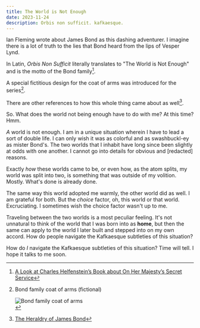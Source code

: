 ```yaml
---
title: The World is Not Enough
date: 2023-11-24
description: Orbis non sufficit. kafkaesque.
---
```

Ian Fleming wrote about James Bond as this dashing adventurer. I imagine there is a lot of truth to the lies that Bond heard from the lips of Vesper Lynd.

In Latin, _Orbis Non Sufficit_ literally translates to "The World is Not Enough" and is the motto of the Bond family[^1].

A special fictitious design for the coat of arms was introduced for the series[^2].

There are other references to how this whole thing came about as well[^3].

So. What does the world not being enough have to do with me? At this time? Hmm.

_A_ world is not enough. I am in a unique situation wherein I have to lead a sort of double life. I can only wish it was as colorful and as swashbuckl-ey as mister Bond's. The two worlds that I inhabit have long since been slightly at odds with one another. I cannot go into details for obvious and [redacted] reasons.

Exactly _how_ these worlds came to be, or even how, as the atom splits, my world was split into two, is something that was outside of my volition. Mostly. What's done is already done.

The same way this world adopted me warmly, the other world did as well. I am grateful for both. But the _choice_ factor, oh, this world or that world. Excruciating. I sometimes wish the choice factor wasn't up to me.

Traveling between the two worlds is a most peculiar feeling. It's not unnatural to think of the world that I was born into as **home**, but then the same can apply to the world I later built and stepped into on my own accord. How do people navigate the Kafkaesque subtleties of this situation?

How do _I_ navigate the Kafkaesque subtleties of this situation? Time will tell. I hope it talks to me soon.


[^1]: [A Look at Charles Helfenstein’s Book about On Her Majesty’s Secret Service](https://jackl0073.wordpress.com/2015/02/18/a-look-at-charles-helfensteins-book-about-on-her-majestys-secret-service/)

[^2]: <div class="max-width-container"><p class="caption">Bond family coat of arms (fictional)</p><img src="https://literary007.files.wordpress.com/2015/02/orbis.jpg" title="Bond family coat of arms"></div>

[^3]: [The Heraldry of James Bond](https://literary007.com/2015/02/18/the-heraldry-of-james-bond/)
